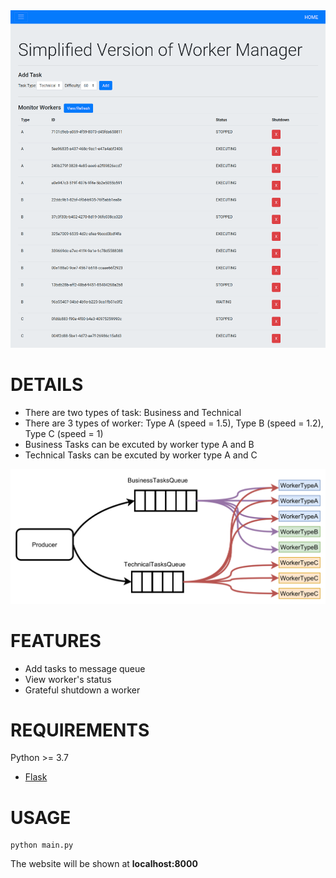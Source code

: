 <div align="center">
  <img src="imgs/web_ui.png" alt="The Website Interface">
</div>

# DETAILS
 - There are two types of task: Business and Technical
 - There are 3 types of worker: Type A (speed = 1.5), Type B (speed = 1.2), Type C (speed = 1)
 - Business Tasks can be excuted by worker type A and B
 - Technical Tasks can be excuted by worker type A and C
 
 <div align="center">
  <img src="imgs/detail.png" alt="Detail">
</div>

# FEATURES
 - Add tasks to message queue
 - View worker's status
 - Grateful shutdown a worker

# REQUIREMENTS
Python >= 3.7
 - [Flask](https://pypi.org/project/Flask/)

# USAGE
```
python main.py
```
The website will be shown at **localhost:8000**